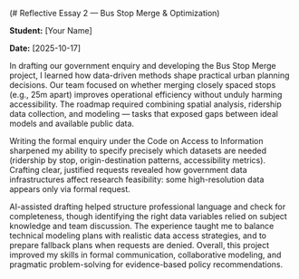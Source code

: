 (# Reflective Essay 2 — Bus Stop Merge & Optimization)

**Student:** [Your Name]

**Date:** [2025-10-17]

In drafting our government enquiry and developing the Bus Stop Merge project, I learned how data-driven methods shape practical urban planning decisions. Our team focused on whether merging closely spaced stops (e.g., 25m apart) improves operational efficiency without unduly harming accessibility. The roadmap required combining spatial analysis, ridership data collection, and modeling — tasks that exposed gaps between ideal models and available public data.

Writing the formal enquiry under the Code on Access to Information sharpened my ability to specify precisely which datasets are needed (ridership by stop, origin-destination patterns, accessibility metrics). Crafting clear, justified requests revealed how government data infrastructures affect research feasibility: some high-resolution data appears only via formal request.

AI-assisted drafting helped structure professional language and check for completeness, though identifying the right data variables relied on subject knowledge and team discussion. The experience taught me to balance technical modeling plans with realistic data access strategies, and to prepare fallback plans when requests are denied. Overall, this project improved my skills in formal communication, collaborative modeling, and pragmatic problem-solving for evidence-based policy recommendations.

